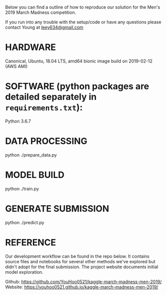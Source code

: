 Below you can find a outline of how to reproduce our solution for the
Men's 2019 March Madness competition.

If you run into any trouble with the setup/code or have any questions
please contact Young at leey634@gmail.com

# HARDWARE
Canonical, Ubuntu, 18.04 LTS, amd64 bionic image build on 2019-02-12 (AWS AMI)

# SOFTWARE (python packages are detailed separately in `requirements.txt`):
Python 3.6.7

# DATA PROCESSING
python ./prepare_data.py

# MODEL BUILD
python ./train.py

# GENERATE SUBMISSION
python ./predict.py

# REFERENCE
Our development workflow can be found in the repo below. It contains
source files and notebooks for several other methods we've explored
but didn't adopt for the final submission. The project website
documents initial model exploration.

Github: https://github.com/YouHoo0521/kaggle-march-madness-men-2019/
Website: https://youhoo0521.github.io/kaggle-march-madness-men-2019/